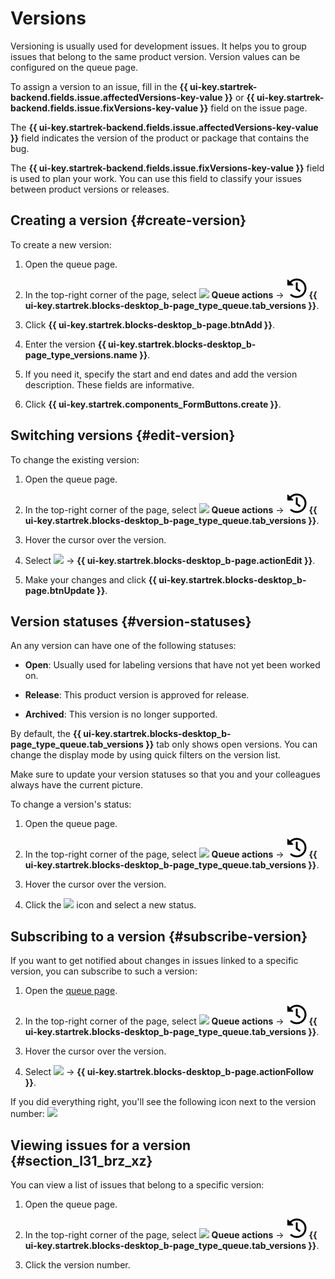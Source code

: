 # Versions

Versioning is usually used for development issues. It helps you to group issues that belong to the same product version. Version values can be configured on the queue page.

To assign a version to an issue, fill in the **{{ ui-key.startrek-backend.fields.issue.affectedVersions-key-value }}** or **{{ ui-key.startrek-backend.fields.issue.fixVersions-key-value }}** field on the issue page.

The **{{ ui-key.startrek-backend.fields.issue.affectedVersions-key-value }}** field indicates the version of the product or package that contains the bug.

The **{{ ui-key.startrek-backend.fields.issue.fixVersions-key-value }}** field is used to plan your work. You can use this field to classify your issues between product versions or releases.

## Creating a version {#create-version}

To create a new version:

1. Open the queue page.

1. In the top-right corner of the page, select ![](../../_assets/horizontal-ellipsis.svg) **Queue actions** → ![](../../_assets/tracker/svg/versions.svg) **{{ ui-key.startrek.blocks-desktop_b-page_type_queue.tab_versions }}**.

1. Click **{{ ui-key.startrek.blocks-desktop_b-page.btnAdd }}**.

1. Enter the version **{{ ui-key.startrek.blocks-desktop_b-page_type_versions.name }}**.

1. If you need it, specify the start and end dates and add the version description. These fields are informative.

1. Click **{{ ui-key.startrek.components_FormButtons.create }}**.

## Switching versions {#edit-version}

To change the existing version:

1. Open the queue page.

1. In the top-right corner of the page, select ![](../../_assets/horizontal-ellipsis.svg) **Queue actions** → ![](../../_assets/tracker/svg/versions.svg) **{{ ui-key.startrek.blocks-desktop_b-page_type_queue.tab_versions }}**.

1. Hover the cursor over the version.

1. Select ![](../../_assets/tracker/svg/settings-old.svg) → **{{ ui-key.startrek.blocks-desktop_b-page.actionEdit }}**.

1. Make your changes and click **{{ ui-key.startrek.blocks-desktop_b-page.btnUpdate }}**.

## Version statuses {#version-statuses}

An any version can have one of the following statuses:

- **Open**: Usually used for labeling versions that have not yet been worked on.

- **Release**: This product version is approved for release.

- **Archived**: This version is no longer supported.

By default, the **{{ ui-key.startrek.blocks-desktop_b-page_type_queue.tab_versions }}** tab only shows open versions. You can change the display mode by using quick filters on the version list.

Make sure to update your version statuses so that you and your colleagues always have the current picture.

To change a version's status:

1. Open the queue page.

1. In the top-right corner of the page, select ![](../../_assets/horizontal-ellipsis.svg) **Queue actions** → ![](../../_assets/tracker/svg/versions.svg) **{{ ui-key.startrek.blocks-desktop_b-page_type_queue.tab_versions }}**.

1. Hover the cursor over the version.

1. Click the ![](../../_assets/tracker/svg/settings-old.svg) icon and select a new status.

## Subscribing to a version {#subscribe-version}

If you want to get notified about changes in issues linked to a specific version, you can subscribe to such a version:

1. Open the [queue page](../user/queue.md).

1. In the top-right corner of the page, select ![](../../_assets/horizontal-ellipsis.svg) **Queue actions** → ![](../../_assets/tracker/svg/versions.svg) **{{ ui-key.startrek.blocks-desktop_b-page_type_queue.tab_versions }}**.

1. Hover the cursor over the version.

1. Select ![](../../_assets/tracker/svg/settings-old.svg) → **{{ ui-key.startrek.blocks-desktop_b-page.actionFollow }}**.

If you did everything right, you'll see the following icon next to the version number: ![](../../_assets/tracker/subscribtion.png)

## Viewing issues for a version {#section_l31_brz_xz}

You can view a list of issues that belong to a specific version:

1. Open the queue page.

1. In the top-right corner of the page, select ![](../../_assets/horizontal-ellipsis.svg) **Queue actions** → ![](../../_assets/tracker/svg/versions.svg) **{{ ui-key.startrek.blocks-desktop_b-page_type_queue.tab_versions }}**.

1. Click the version number.
